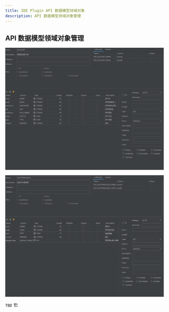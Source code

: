 ```yaml
---
title: IDE Plugin API 数据模型领域对象
description: API 数据模型领域对象管理
--- 
```



## API 数据模型领域对象管理

![Api Entity 01](../public/image/idea/007_entity_01.png)

![Api Entity 02](../public/image/idea/007_entity_02.png)


`TBD` 🏗️
